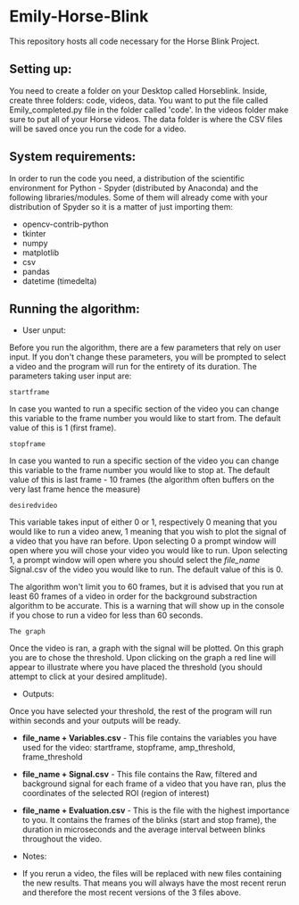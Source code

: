 # Emily-Horse-Blink

This repository hosts all code necessary for the Horse Blink Project.

## Setting up:

You need to create a folder on your Desktop called Horseblink. Inside, create three folders: code, videos, data. You want to put the file called Emily_completed.py file in the folder called 'code'. In the videos folder make sure to put all of your Horse videos. The data folder is where the CSV files will be saved once you run the code for a video.

## System requirements:

In order to run the code you need, a distribution of the scientific environment for Python - Spyder (distributed by Anaconda) and the following libraries/modules. Some of them will already come with your distribution of Spyder so it is a matter of just importing them:

* opencv-contrib-python
* tkinter
* numpy
* matplotlib
* csv
* pandas
* datetime (timedelta)

## Running the algorithm:

* User unput:

Before you run the algorithm, there are a few parameters that rely on user input. If you don't change these parameters, you will be prompted to select a video and the program will run for the entirety of its duration. The parameters taking user input are:

```
startframe
```
In case you wanted to run a specific section of the video you can change this variable to the frame number you would like to start from. The default value of this is 1 (first frame).

```
stopframe
```
In case you wanted to run a specific section of the video you can change this variable to the frame number you would like to stop at. The default value of this is last frame - 10 frames (the algorithm often buffers on the very last frame hence the measure)

```
desiredvideo
```
This variable takes input of either 0 or 1, respectively 0 meaning that you would like to run a video anew, 1 meaning that you wish to plot the signal of a video that you have ran before. Upon selecting 0 a prompt window will open where you will chose your video you would like to run. Upon selecting 1, a prompt window will open where you should select the *file_name* Signal.csv of the video you would like to run. The default value of this is 0.

The algorithm won't limit you to 60 frames, but it is advised that you run at least 60 frames of a video in order for the background substraction algorithm to be accurate. This is a warning that will show up in the console if you chose to run a video for less than 60 seconds.

```
The graph
```
Once the video is ran, a graph with the signal will be plotted. On this graph you are to chose the threshold. Upon clicking on the graph a red line will appear to illustrate where you have placed the threshold (you should attempt to click at your desired amplitude).

* Outputs:

Once you have selected your threshold, the rest of the program will run within seconds and your outputs will be ready.

* **file_name + Variables.csv** - This file contains the variables you have used for the video: startframe, stopframe, amp_threshold, frame_threshold
* **file_name + Signal.csv** - This file contains the Raw, filtered and background signal for each frame of a video that you have ran, plus the coordinates of the selected ROI (region of interest)
* **file_name + Evaluation.csv** - This is the file with the highest importance to you. It contains the frames of the blinks (start and stop frame), the duration in microseconds and the average interval between blinks throughout the video.

* Notes:

- If you rerun a video, the files will be replaced with new files containing the new results. That means you will always have the most recent rerun and therefore the most recent versions of the 3 files above. 



